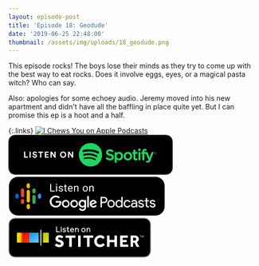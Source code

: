```yaml
---
layout: episode-post
title: 'Episode 18: Geodude'
date: '2019-06-25 22:48:00'
thumbnail: /assets/img/uploads/18_geodude.png
---
```

This episode rocks! The boys lose their minds as they try to come up with the best way to eat rocks. Does it involve eggs, eyes, or a magical pasta witch? Who can say.



Also: apologies for some echoey audio. Jeremy moved into his new apartment and didn't have all the baffling in place quite yet. But I can promise this ep is a hoot and a half.

{:.links}  [![I Chews You on Apple Podcasts](https://linkmaker.itunes.apple.com/en-us/badge-lrg.svg?releaseDate=2019-04-16T00:00:00Z&kind=podcast&bubble=podcasts)](https://podcasts.apple.com/us/podcast/18-geodude/id1455409177?i=1000442681739)  [![I Chews You on Spotify](/assets/img/uploads/spotify-badge-button.svg)](https://open.spotify.com/episode/70nT6vlNX5pzWY44544PTY)  [![I Chews You on Google Podcasts](/assets/img/uploads/google-podcasts-badge-button.svg)](https://podcasts.google.com/?feed=aHR0cHM6Ly9pY2hld3N5b3UubGlic3luLmNvbS9yc3M&episode=MDg1YWY2MDc3MTM2NDg5ZTg2NTRjYjcyNzZjM2ExZDU&ved=0CEAQzsICahcKEwiws7Pdw77nAhUAAAAAHQAAAAAQAQ)  [![I Chews You on Stitcher](/assets/img/uploads/stitcher-badge-button.svg)](https://www.stitcher.com/s?eid=62154086)
